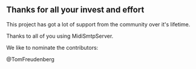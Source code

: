 ## Thanks for all your invest and effort

This project has got a lot of support from the community over it's lifetime.

Thanks to all of you using MidiSmtpServer.

We like to nominate the contributors:

@TomFreudenberg
